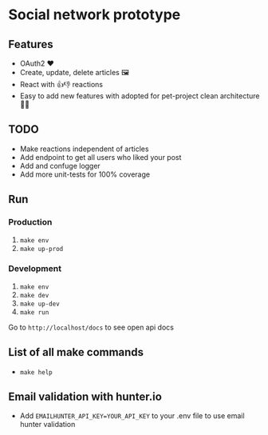 # Social network prototype

## Features

* OAuth2 ❤️
* Create, update, delete articles 🖼️
* React with 👍👎 reactions
* Easy to add new features with adopted for pet-project clean architecture 👨‍💻

## TODO

* Make reactions independent of articles
* Add endpoint to get all users who liked your post
* Add and confuge logger
* Add more unit-tests for 100% coverage

## Run

### Production

1. `make env`
2. `make up-prod`

### Development

1. `make env`
2. `make dev`
3. `make up-dev`
4. `make run`

Go to `http://localhost/docs` to see open api docs

## List of all make commands

* `make help`

## Email validation with hunter.io

* Add `EMAILHUNTER_API_KEY=YOUR_API_KEY` to your .env file to use email hunter validation
